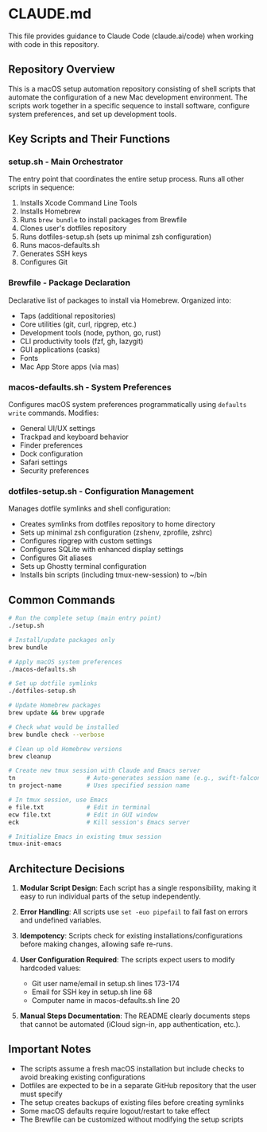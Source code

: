 # CLAUDE.md

This file provides guidance to Claude Code (claude.ai/code) when working with code in this repository.

## Repository Overview

This is a macOS setup automation repository consisting of shell scripts that automate the configuration of a new Mac development environment. The scripts work together in a specific sequence to install software, configure system preferences, and set up development tools.

## Key Scripts and Their Functions

### setup.sh - Main Orchestrator
The entry point that coordinates the entire setup process. Runs all other scripts in sequence:
1. Installs Xcode Command Line Tools
2. Installs Homebrew
3. Runs `brew bundle` to install packages from Brewfile
4. Clones user's dotfiles repository
5. Runs dotfiles-setup.sh (sets up minimal zsh configuration)
6. Runs macos-defaults.sh
7. Generates SSH keys
8. Configures Git

### Brewfile - Package Declaration
Declarative list of packages to install via Homebrew. Organized into:
- Taps (additional repositories)
- Core utilities (git, curl, ripgrep, etc.)
- Development tools (node, python, go, rust)
- CLI productivity tools (fzf, gh, lazygit)
- GUI applications (casks)
- Fonts
- Mac App Store apps (via mas)

### macos-defaults.sh - System Preferences
Configures macOS system preferences programmatically using `defaults write` commands. Modifies:
- General UI/UX settings
- Trackpad and keyboard behavior
- Finder preferences
- Dock configuration
- Safari settings
- Security preferences

### dotfiles-setup.sh - Configuration Management
Manages dotfile symlinks and shell configuration:
- Creates symlinks from dotfiles repository to home directory
- Sets up minimal zsh configuration (zshenv, zprofile, zshrc)
- Configures ripgrep with custom settings
- Configures SQLite with enhanced display settings
- Configures Git aliases
- Sets up Ghostty terminal configuration
- Installs bin scripts (including tmux-new-session) to ~/bin

## Common Commands

```bash
# Run the complete setup (main entry point)
./setup.sh

# Install/update packages only
brew bundle

# Apply macOS system preferences
./macos-defaults.sh

# Set up dotfile symlinks
./dotfiles-setup.sh

# Update Homebrew packages
brew update && brew upgrade

# Check what would be installed
brew bundle check --verbose

# Clean up old Homebrew versions
brew cleanup

# Create new tmux session with Claude and Emacs server
tn                    # Auto-generates session name (e.g., swift-falcon)
tn project-name       # Uses specified session name

# In tmux session, use Emacs
e file.txt            # Edit in terminal
ecw file.txt          # Edit in GUI window
eck                   # Kill session's Emacs server

# Initialize Emacs in existing tmux session
tmux-init-emacs
```

## Architecture Decisions

1. **Modular Script Design**: Each script has a single responsibility, making it easy to run individual parts of the setup independently.

2. **Error Handling**: All scripts use `set -euo pipefail` to fail fast on errors and undefined variables.

3. **Idempotency**: Scripts check for existing installations/configurations before making changes, allowing safe re-runs.

4. **User Configuration Required**: The scripts expect users to modify hardcoded values:
   - Git user name/email in setup.sh lines 173-174
   - Email for SSH key in setup.sh line 68
   - Computer name in macos-defaults.sh line 20

5. **Manual Steps Documentation**: The README clearly documents steps that cannot be automated (iCloud sign-in, app authentication, etc.).

## Important Notes

- The scripts assume a fresh macOS installation but include checks to avoid breaking existing configurations
- Dotfiles are expected to be in a separate GitHub repository that the user must specify
- The setup creates backups of existing files before creating symlinks
- Some macOS defaults require logout/restart to take effect
- The Brewfile can be customized without modifying the setup scripts